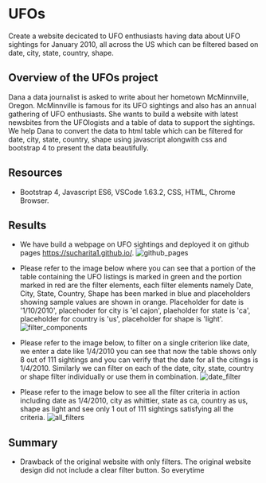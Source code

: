 # UFOs
Create a website decicated to UFO enthusiasts having data about UFO sightings for January 2010, all across the US which can be filtered based on date, city, state, country, shape. 

## Overview of the UFOs project
Dana a data journalist  is asked to write about her hometown McMinnville, Oregon. McMinnville is famous for its UFO sightings and also has an annual gathering of UFO enthusiasts. She wants to build a website with latest newsbites from the UFOlogists and a table of data to support the sightings. We help Dana to convert the data to html table which can be filtered for date, city, state, country, shape using javascript alongwith css and bootstrap 4 to present the data beautifully. 

## Resources
* Bootstrap 4, Javascript ES6, VSCode 1.63.2, CSS, HTML, Chrome Browser.

## Results
* We have build a webpage on UFO sightings and deployed it on github pages https://sucharita1.github.io/.
![github_pages](?raw=true)

* Please refer to the image below where you can see that a portion of the table containing the UFO listings is marked in green and the portion marked in red are the filter elements, each filter elements namely Date, City, State, Country, Shape has been marked in blue and placeholders showing sample values are shown in orange. Placeholder for date is '1/10/2010', placehoder for city is 'el cajon', plaeholder for state is 'ca', placeholder for country is 'us', placeholder for shape is 'light'.
![filter_components](?raw=true)

* Please refer to the image below, to filter on a single criterion like date, we enter a date like 1/4/2010 you can see that now the table shows only 8 out of 111 sightings and you can verify that the date for all the citings is 1/4/2010. Similarly we can filter on each of the date, city, state, country or shape filter individually or use them in combination.
![date_filter](?raw=true)

* Please refer to the image below to see all the filter criteria in action including date as 1/4/2010, city as whittier, state as ca, country as us, shape as light and see only 1 out of 111 sightings satisfying all the criteria.
![all_filters](?raw=true)

## Summary
* Drawback of the original website with only filters.
The original website design did not include a clear filter button. So everytime 




